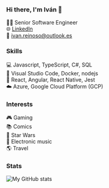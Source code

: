 ### Hi there, I'm Iván 👋

👨‍💻 Senior Software Engineer  
🌐 [LinkedIn](https://www.linkedin.com/in/ireinoso/)  
📧 [ivan.reinoso@outlook.es](mailto:ivan.reinoso@outlook.es)

### Skills

💻 Javascript, TypeScript, C#, SQL  
🔧 Visual Studio Code, Docker, nodejs  
🚀 React, Angular, React Native, Jest  
☁️ Azure, Google Cloud Platform (GCP)  

### Interests

🎮 Gaming  
📚 Comics  
🎥 Star Wars  
🎵 Electronic music  
🌎 Travel    

### Stats

![My GitHub stats](https://github-readme-stats.vercel.app/api?username=irega&show_icons=true&theme=radical)
